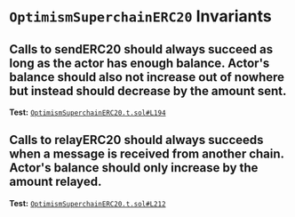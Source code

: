 # `OptimismSuperchainERC20` Invariants

## Calls to sendERC20 should always succeed as long as the actor has enough balance. Actor's balance should also not increase out of nowhere but instead should decrease by the amount sent.
**Test:** [`OptimismSuperchainERC20.t.sol#L194`](../test/invariants/OptimismSuperchainERC20.t.sol#L194)



## Calls to relayERC20 should always succeeds when a message is received from another chain. Actor's balance should only increase by the amount relayed.
**Test:** [`OptimismSuperchainERC20.t.sol#L212`](../test/invariants/OptimismSuperchainERC20.t.sol#L212)

